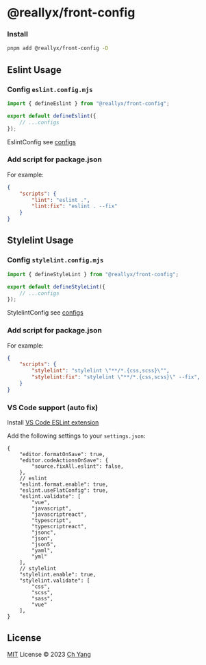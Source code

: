 # @reallyx/front-config

### Install

```bash
pnpm add @reallyx/front-config -D
```

## Eslint Usage

### Config `eslint.config.mjs`

```javascript
import { defineEslint } from "@reallyx/front-config";

export default defineEslint({
    // ...configs
});
```
EslintConfig see [configs](https://github.com/yx1126/front-config/blob/main/src/eslint-config/eslint.d.ts#L43)

### Add script for package.json

For example:

```json
{
    "scripts": {
        "lint": "eslint .",
        "lint:fix": "eslint . --fix"
    }
}
```
## Stylelint Usage

### Config `stylelint.config.mjs`

```javascript
import { defineStyleLint } from "@reallyx/front-config";

export default defineStyleLint({
    // ...configs
});
```
StylelintConfig see [configs](https://github.com/yx1126/front-config/blob/main/src/stylelint-config/stylelint.d.ts#L15)

### Add script for package.json

For example:

```json
{
    "scripts": {
        "stylelint": "stylelint \"**/*.{css,scss}\"",
        "stylelint:fix": "stylelint \"**/*.{css,scss}\" --fix",
    }
}
```

### VS Code support (auto fix)

Install [VS Code ESLint extension](https://marketplace.visualstudio.com/items?itemName=dbaeumer.vscode-eslint)

Add the following settings to your `settings.json`:

```jsonc
{
    "editor.formatOnSave": true,
    "editor.codeActionsOnSave": {
        "source.fixAll.eslint": false,
    },
    // eslint
    "eslint.format.enable": true,
    "eslint.useFlatConfig": true,
    "eslint.validate": [
        "vue",
		"javascript",
		"javascriptreact",
		"typescript",
		"typescriptreact",
		"jsonc",
		"json",
		"json5",
		"yaml",
		"yml"
    ],
    // stylelint
    "stylelint.enable": true,
    "stylelint.validate": [
        "css",
        "scss",
        "sass",
        "vue"
    ],
}
```

## License

[MIT](./LICENSE) License &copy; 2023 [Ch Yang](https://github.com/yx1126)